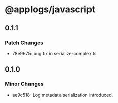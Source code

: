 # @applogs/javascript

## 0.1.1

### Patch Changes

- 78e9675: bug fix in serialize-complex.ts

## 0.1.0

### Minor Changes

- ae9c518: Log metadata serialization introduced.
